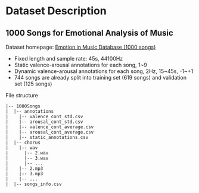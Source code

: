 # Dataset Description

## 1000 Songs for Emotional Analysis of Music

Dataset homepage: [Emotion in Music Database (1000 songs)](https://cvml.unige.ch/databases/emoMusic/)

- Fixed length and sample rate: 45s, 44100Hz
- Static valence-arousal annotations for each song, 1~9
- Dynamic valence-arousal annotations for each song, 2Hz, 15\~45s, -1\~+1
- 744 songs are already split into training set (619 songs) and validation set (125 songs)

File structure
```
|-- 1000Songs
|  |-- annotations
|    |-- valence_cont_std.csv
|    |-- arousal_cont_std.csv
|    |-- valence_cont_average.csv
|    |-- arousal_cont_average.csv
|    |-- static_annotations.csv
|  |-- chorus
|    |-- wav
|      |-- 2.wav
|      |-- 3.wav
|      |-- ...
|    |-- 2.mp3
|    |-- 3.mp3
|    |-- ...
|  |-- songs_info.csv
```
